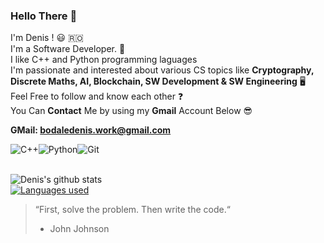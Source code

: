 ### Hello There 👋

I'm Denis  ! :smiley: :romania: <br>
I'm a Software Developer. 🙂 <br>
I like C++ and Python programming laguages <br>
I'm passionate and interested about various CS topics like **Cryptography, Discrete Maths, AI, Blockchain, SW Development & SW Engineering** 🖥️ <br>
Feel Free to follow and know each other :question: <br>
You Can **Contact** Me by using my **Gmail** Account Below 😎 <br>

**GMail: bodaledenis.work@gmail.com** 

<div style="display: flex;">
  <img alt="C++" src="https://img.shields.io/badge/-C%2B%2B-blue"/>
  <img alt="Python" src="https://img.shields.io/badge/-Python3-brightgreen"/>
  <img alt="Git" src="https://img.shields.io/badge/-GIT-black"/>
</div>


<br>

![Denis's github stats](https://github-readme-stats.vercel.app/api?username=BodaleDenis&show_icons=true&theme=gotham) <br>
[![Languages used](https://github-readme-stats.vercel.app/api/top-langs/?username=BodaleDenis&theme=gotham&layout=compact)](https://github.com/BodaleDenis)
<br>

> “First, solve the problem.
>  Then write the code.“
> -  John Johnson

<br>
